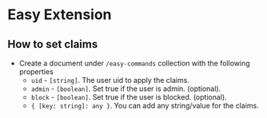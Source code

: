 # Easy Extension


## How to set claims


- Create a document under `/easy-commands` collection with the following properties
  - `uid` - `[string]`. The user uid to apply the claims.
  - `admin` - `[boolean]`. Set true if the user is admin. (optional).
  - `block` - `[boolean]`. Set true if the user is blocked. (optional).
  - `{ [key: string]: any }`. You can add any string/value for the claims.


